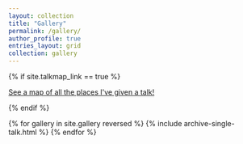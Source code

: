 ```yaml
---
layout: collection
title: "Gallery"
permalink: /gallery/
author_profile: true
entries_layout: grid
collection: gallery
---
```


{% if site.talkmap_link == true %}

<p style="text-decoration:underline;"><a href="/talkmap.html">See a map of all the places I've given a talk!</a></p>

{% endif %}

{% for gallery in site.gallery reversed %}
  {% include archive-single-talk.html %}
{% endfor %}
